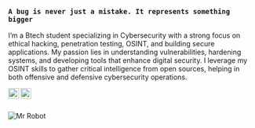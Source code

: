 ### ` A bug is never just a mistake. It represents something bigger `

I’m a Btech student specializing in Cybersecurity with a strong focus on ethical hacking, penetration testing, OSINT, and building secure applications. My passion lies in understanding vulnerabilities, hardening systems, and developing tools that enhance digital security. I leverage my OSINT skills to gather critical intelligence from open sources, helping in both offensive and defensive cybersecurity operations.



<a href="https://discordapp.com/users/781042994996183070"><img align="left" alt="Discord" width="22px" src="https://user-images.githubusercontent.com/58104187/206185989-9d49aa3a-b6af-48e3-983a-1d97819fa276.svg"/></a>
<a href="https://open.spotify.com/user/31k7ke2udwqiugepens62btdiyku?si=384af5475ea0466f"><img align="left" alt="Spotify" width="22px" src="https://user-images.githubusercontent.com/58104187/198833667-f002e2ff-56d4-4575-a60d-e3cd07174e82.svg"/></a>

<br/>

<br/>

![Mr Robot](https://media4.giphy.com/media/v1.Y2lkPTc5MGI3NjExeng4NWYyejcyNTZ0bHJjc2Jia3RmbGtzbzBjaWNocHZ5eXg0eHRnOCZlcD12MV9pbnRlcm5hbF9naWZfYnlfaWQmY3Q9Zw/WiM5K1e9MtEic/giphy.gif)


